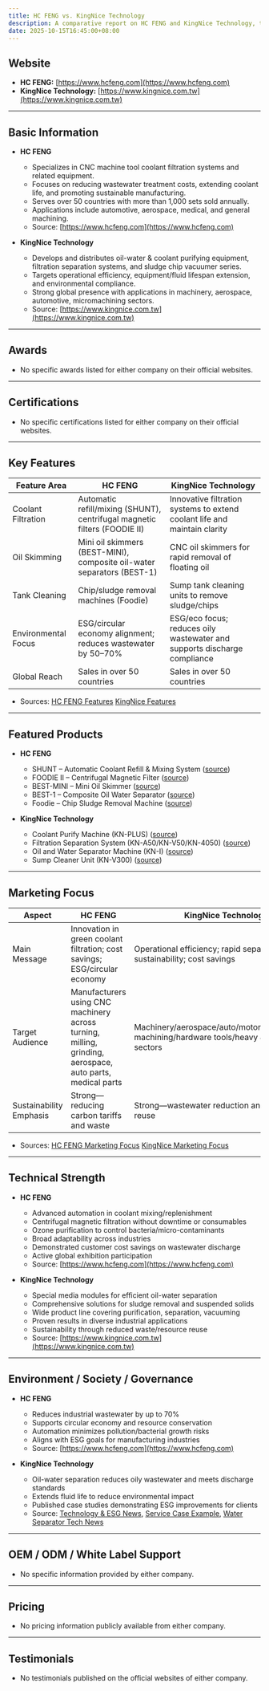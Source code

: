 ```yaml
---
title: HC FENG vs. KingNice Technology
description: A comparative report on HC FENG and KingNice Technology, two leading Taiwanese companies specializing in CNC machine tool coolant filtration and purification systems.
date: 2025-10-15T16:45:00+08:00
---
```


## Website

- **HC FENG:** [https://www.hcfeng.com](https://www.hcfeng.com)
- **KingNice Technology:** [https://www.kingnice.com.tw](https://www.kingnice.com.tw)

---

## Basic Information

- **HC FENG**
  - Specializes in CNC machine tool coolant filtration systems and related equipment.
  - Focuses on reducing wastewater treatment costs, extending coolant life, and promoting sustainable manufacturing.
  - Serves over 50 countries with more than 1,000 sets sold annually.
  - Applications include automotive, aerospace, medical, and general machining.
  - Source: [https://www.hcfeng.com](https://www.hcfeng.com)

- **KingNice Technology**
  - Develops and distributes oil-water & coolant purifying equipment, filtration separation systems, and sludge chip vacuumer series.
  - Targets operational efficiency, equipment/fluid lifespan extension, and environmental compliance.
  - Strong global presence with applications in machinery, aerospace, automotive, micromachining sectors.
  - Source: [https://www.kingnice.com.tw](https://www.kingnice.com.tw)

---

## Awards

- No specific awards listed for either company on their official websites.

---

## Certifications

- No specific certifications listed for either company on their official websites.

---

## Key Features

| Feature Area         | HC FENG                                                                                                 | KingNice Technology                                                                                 |
|----------------------|--------------------------------------------------------------------------------------------------------|-----------------------------------------------------------------------------------------------------|
| Coolant Filtration   | Automatic refill/mixing (SHUNT), centrifugal magnetic filters (FOODIE II)                              | Innovative filtration systems to extend coolant life and maintain clarity                            |
| Oil Skimming         | Mini oil skimmers (BEST-MINI), composite oil-water separators (BEST-1)                                 | CNC oil skimmers for rapid removal of floating oil                                                  |
| Tank Cleaning        | Chip/sludge removal machines (Foodie)                                                                  | Sump tank cleaning units to remove sludge/chips                                                     |
| Environmental Focus  | ESG/circular economy alignment; reduces wastewater by 50–70%                                           | ESG/eco focus; reduces oily wastewater and supports discharge compliance                            |
| Global Reach         | Sales in over 50 countries                                                                             | Sales in over 50 countries                                                                          |

- Sources:
  [HC FENG Features](https://www.hcfeng.com)
  [KingNice Features](https://www.kingnice.com.tw)

---

## Featured Products

- **HC FENG**
    - SHUNT – Automatic Coolant Refill & Mixing System ([source](https://www.hcfeng.com/en/products/smart-flow-system-shunt))
    - FOODIE II – Centrifugal Magnetic Filter ([source](https://www.hcfeng.com/en/products/magnetic-centrifugal-filter))
    - BEST-MINI – Mini Oil Skimmer ([source](https://www.hcfeng.com/en/products/tramp-oil-skimmer))
    - BEST-1 – Composite Oil Water Separator ([source](https://www.hcfeng.com/en/products/tramp-oil-separator))
    - Foodie – Chip Sludge Removal Machine ([source](https://www.hcfeng.com/en/products/chips-and-sludge-removal-machine))

- **KingNice Technology**
    - Coolant Purify Machine (KN-PLUS) ([source](https://www.kingnice.com.tw/en))
    - Filtration Separation System (KN-A50/KN-V50/KN-4050) ([source](https://www.kingnice.com.tw/en))
    - Oil and Water Separator Machine (KN-I) ([source](https://www.kingnice.com.tw/en))
    - Sump Cleaner Unit (KN-V300) ([source](https://www.kingnice.com.tw/en))

---

## Marketing Focus

| Aspect                  | HC FENG                                                                                                   | KingNice Technology                                                                                     |
|-------------------------|-----------------------------------------------------------------------------------------------------------|---------------------------------------------------------------------------------------------------------|
| Main Message            | Innovation in green coolant filtration; cost savings; ESG/circular economy                                 | Operational efficiency; rapid separation; sustainability; cost savings                                  |
| Target Audience         | Manufacturers using CNC machinery across turning, milling, grinding, aerospace, auto parts, medical parts   | Machinery/aerospace/auto/motorcycle/precision machining/hardware tools/heavy & light industry sectors   |
| Sustainability Emphasis | Strong—reducing carbon tariffs and waste                                                                  | Strong—wastewater reduction and resource reuse                                                          |

- Sources:
  [HC FENG Marketing Focus](https://www.hcfeng.com)
  [KingNice Marketing Focus](https://www.kingnice.com.tw)

---

## Technical Strength

- **HC FENG**
    - Advanced automation in coolant mixing/replenishment
    - Centrifugal magnetic filtration without downtime or consumables
    - Ozone purification to control bacteria/micro-contaminants
    - Broad adaptability across industries
    - Demonstrated customer cost savings on wastewater discharge
    - Active global exhibition participation
    - Source: [https://www.hcfeng.com](https://www.hcfeng.com)

- **KingNice Technology**
    - Special media modules for efficient oil-water separation
    - Comprehensive solutions for sludge removal and suspended solids
    - Wide product line covering purification, separation, vacuuming
    - Proven results in diverse industrial applications
    - Sustainability through reduced waste/resource reuse
    - Source: [https://www.kingnice.com.tw](https://www.kingnice.com.tw)

---

## Environment / Society / Governance

- **HC FENG**
    - Reduces industrial wastewater by up to 70%
    - Supports circular economy and resource conservation
    - Automation minimizes pollution/bacterial growth risks
    - Aligns with ESG goals for manufacturing industries
    - Source: [https://www.hcfeng.com](https://www.hcfeng.com)

- **KingNice Technology**
    - Oil-water separation reduces oily wastewater and meets discharge standards
    - Extends fluid life to reduce environmental impact
    - Published case studies demonstrating ESG improvements for clients
    - Source:
      [Technology & ESG News](https://www.kingnice.com.tw/en/news/technology/coolant-filtration-esg-waste-reduction),
      [Service Case Example](https://www.kingnice.com.tw/en/news/service-case/screw-manufacturer-oil-water-separation),
      [Water Separator Tech News](https://www.kingnice.com.tw/en/news/technology/water-is-an-oil-water-separator)

---

## OEM / ODM / White Label Support

- No specific information provided by either company.

---

## Pricing

- No pricing information publicly available from either company.

---

## Testimonials

- No testimonials published on the official websites of either company.